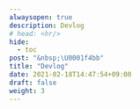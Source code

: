 ```yaml
---
alwaysopen: true
description: Devlog
# head: <hr/>
hide:
  - toc
post: "&nbsp;\U0001f4bb"
title: "Devlog"
date: 2021-02-18T14:47:54+09:00
draft: false
weight: 3
---
```






